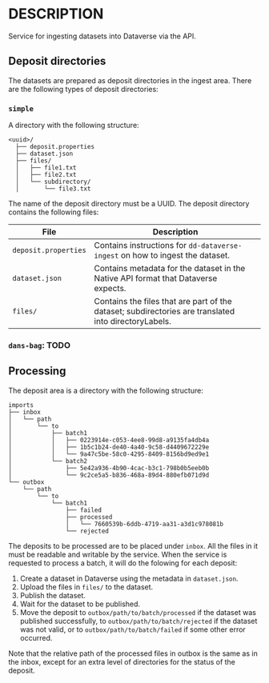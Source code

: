 DESCRIPTION
===========

Service for ingesting datasets into Dataverse via the API.

Deposit directories
-------------------

The datasets are prepared as deposit directories in the ingest area. There are the following types of deposit directories:

### `simple`

A directory with the following structure:

```text
<uuid>/
  ├── deposit.properties
  ├── dataset.json
  ├── files/
  │   ├── file1.txt
  │   ├── file2.txt
  │   └── subdirectory/
  │       └── file3.txt
```

The name of the deposit directory must be a UUID. The deposit directory contains the following files:

| File                 | Description                                                                                             |
|----------------------|---------------------------------------------------------------------------------------------------------|
| `deposit.properties` | Contains instructions for `dd-dataverse-ingest` on how to ingest the dataset.                           |
| `dataset.json`       | Contains metadata for the dataset in the Native API format that Dataverse<br> expects.                  |
| `files/`             | Contains the files that are part of the dataset; subdirectories are translated<br>into directoryLabels. |

### `dans-bag`: TODO

Processing
----------
The deposit area is a directory with the following structure:

```text
imports
├── inbox
│   └── path
│       └── to
│           ├── batch1
│           │   ├── 0223914e-c053-4ee8-99d8-a9135fa4db4a
│           │   ├── 1b5c1b24-de40-4a40-9c58-d4409672229e
│           │   └── 9a47c5be-58c0-4295-8409-8156bd9ed9e1
│           └── batch2
│               ├── 5e42a936-4b90-4cac-b3c1-798b0b5eeb0b
│               └── 9c2ce5a5-b836-468a-89d4-880efb071d9d
└── outbox
    └── path
        └── to
            └── batch1
                ├── failed
                ├── processed
                │   └── 7660539b-6ddb-4719-aa31-a3d1c978081b
                └── rejected
```

The deposits to be processed are to be placed under `inbox`. All the files in it must be readable and writable by the service.
When the service is requested to process a batch, it will do the folowing for each deposit:

1. Create a dataset in Dataverse using the metadata in `dataset.json`.
2. Upload the files in `files/` to the dataset.
3. Publish the dataset.
4. Wait for the dataset to be published.
5. Move the deposit to `outbox/path/to/batch/processed` if the dataset was published successfully, to
   `outbox/path/to/batch/rejected` if the dataset was not valid, or to `outbox/path/to/batch/failed` if some
   other error occurred.

Note that the relative path of the processed files in outbox is the same as in the inbox, except for an extra level
of directories for the status of the deposit.

